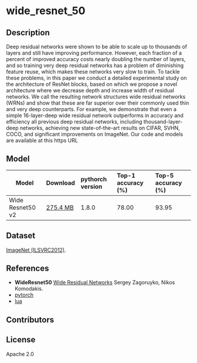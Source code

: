 <!--- SPDX-License-Identifier: Wide Resnet50 v2 -->

# wide_resnet_50

## Description

Deep residual networks were shown to be able to scale up to thousands of layers and still have improving performance. However, each fraction of a percent of improved accuracy costs nearly doubling the number of layers, and so training very deep residual networks has a problem of diminishing feature reuse, which makes these networks very slow to train. To tackle these problems, in this paper we conduct a detailed experimental study on the architecture of ResNet blocks, based on which we propose a novel architecture where we decrease depth and increase width of residual networks. We call the resulting network structures wide residual networks (WRNs) and show that these are far superior over their commonly used thin and very deep counterparts. For example, we demonstrate that even a simple 16-layer-deep wide residual network outperforms in accuracy and efficiency all previous deep residual networks, including thousand-layer-deep networks, achieving new state-of-the-art results on CIFAR, SVHN, COCO, and significant improvements on ImageNet. Our code and models are available at this https URL


## Model

|Model          |Download                       |pythorch version   |Top-1 accuracy (%) |Top-5 accuracy (%) |
|---------------|:------------------------------|:--------------|:------------------|:------------------|
|Wide Resnet50 v2 |[275.4 MB](wide-resnet-50-2-export-5ae25d50.pth)  |1.8.0          |78.00              |93.95              |

## Dataset

[ImageNet (ILSVRC2012)](http://www.image-net.org/challenges/LSVRC/2012/).

## References

* **WideResnet50**
  [Wide Residual Networks](https://arxiv.org/abs/1605.07146)
  Sergey Zagoruyko, Nikos Komodakis.
* [pytorch](https://github.com/szagoruyko/functional-zoo/blob/master/wide-resnet-50-2-export.ipynb)
* [lua](https://github.com/szagoruyko/wide-residual-networks/tree/master/pretrained)

## Contributors

## License

Apache 2.0
